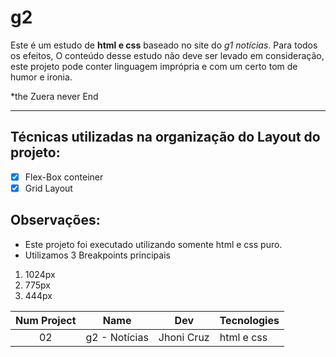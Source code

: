 # g2
 Este é um estudo de **html e css** baseado no site do *g1 notícias*.
 Para todos os efeitos, O conteúdo desse estudo não deve ser levado em consideração, este projeto pode conter linguagem imprópria e com um certo tom de humor e ironia. 

 *the Zuera never End

***

## Técnicas utilizadas na organização do Layout do projeto:

- [X] Flex-Box conteiner
- [X] Grid Layout

## Observações: 

* Este projeto foi executado utilizando somente html e css puro. 
* Utilizamos 3 Breakpoints principais 
1. 1024px
1. 775px
1. 444px

Num Project | Name | Dev | Tecnologies
:---:|---|---|---
02 | g2 - Notícias | Jhoni Cruz | html e css




